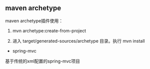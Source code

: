 ## maven archetype

maven archetype插件使用：

1. mvn archetype:create-from-project

2. 进入 target/generated-sources/archetype 目录。执行 mvn install

- spring-mvc

基于传统的xml配置的spring-mvc项目